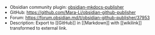 - Obsidian community plugin: [obsidian-mkdocs-publisher](obsidian://show-plugin?id=obsidian-mkdocs-publisher)
- GitHub: https://github.com/Mara-Li/obsidian-github-publisher
- Forum: https://forum.obsidian.md/t/obsidian-github-publisher/37953
- Description: Export to [[GitHub]] in [[Markdown]] with [[wikilink]] transformed to external link.